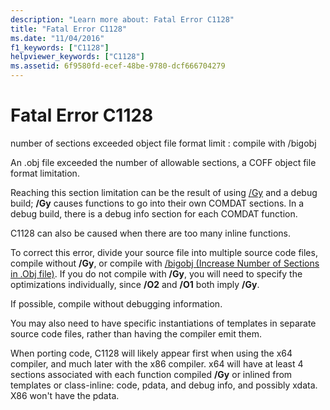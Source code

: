 ```yaml
---
description: "Learn more about: Fatal Error C1128"
title: "Fatal Error C1128"
ms.date: "11/04/2016"
f1_keywords: ["C1128"]
helpviewer_keywords: ["C1128"]
ms.assetid: 6f9580fd-ecef-48be-9780-dcf666704279
---
```

# Fatal Error C1128

number of sections exceeded object file format limit : compile with /bigobj

An .obj file exceeded the number of allowable sections, a COFF object file format limitation.

Reaching this section limitation can be the result of using [/Gy](../../build/reference/gy-enable-function-level-linking.md) and a debug build; **/Gy** causes functions to go into their own COMDAT sections. In a debug build, there is a debug info section for each COMDAT function.

C1128 can also be caused when there are too many inline functions.

To correct this error, divide your source file into multiple source code files, compile without **/Gy**, or compile with [/bigobj (Increase Number of Sections in .Obj file)](../../build/reference/bigobj-increase-number-of-sections-in-dot-obj-file.md).  If you do not compile with **/Gy**, you will need to specify the optimizations individually, since **/O2** and **/O1** both imply **/Gy**.

If possible, compile without debugging information.

You may also need to have specific instantiations of templates in separate source code files, rather than having the compiler emit them.

When porting code, C1128 will likely appear first when using the x64 compiler, and much later with the x86 compiler. x64 will have at least 4 sections associated with each function compiled **/Gy** or inlined from templates or class-inline: code, pdata, and debug info, and possibly xdata.  X86 won't have the pdata.
